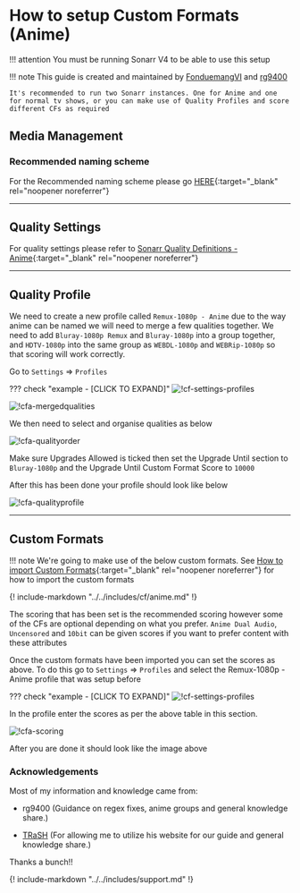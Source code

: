 # How to setup Custom Formats (Anime)

!!! attention
    You must be running Sonarr V4 to be able to use this setup

!!! note
    This guide is created and maintained by [FonduemangVI](https://github.com/FonduemangVI) and [rg9400](https://github.com/rg9400)

    It's recommended to run two Sonarr instances. One for Anime and one for normal tv shows, or you can make use of Quality Profiles and score different CFs as required

## Media Management

### Recommended naming scheme

For the Recommended naming scheme please go [HERE](/sonarr/sonarr-recommended-naming-scheme/#anime-episode-format){:target="_blank" rel="noopener noreferrer"}

---

## Quality Settings

For quality settings please refer to [Sonarr Quality Definitions - Anime](/sonarr/sonarr-quality-settings-file-size/#sonarr-quality-definitions-anime-work-in-progress){:target="_blank" rel="noopener noreferrer"}

---

## Quality Profile

We need to create a new profile called `Remux-1080p - Anime` due to the way anime can be named we will need to merge a few qualities together. We need to add `Bluray-1080p Remux` and `Bluray-1080p` into a group together, and `HDTV-1080p` into the same group as `WEBDL-1080p` and `WEBRip-1080p` so that scoring will work correctly.

Go to `Settings` => `Profiles`

??? check "example - [CLICK TO EXPAND]"
    ![!cf-settings-profiles](images/cf-settings-profiles.png)

![!cfa-mergedqualities](images/cfa-mergedqualities.png)

We then need to select and organise qualities as below

![!cfa-qualityorder](images/cfa-qualityorder.png)

Make sure Upgrades Allowed is ticked then set the Upgrade Until section to `Bluray-1080p` and the Upgrade Until Custom Format Score to `10000`

After this has been done your profile should look like below

![!cfa-qualityprofile](images/cfa-qualityprofile.png)

---

## Custom Formats

!!! note
    We're going to make use of the below custom formats. See [How to import Custom Formats](/Radarr/Radarr-import-custom-formats/){:target="_blank" rel="noopener noreferrer"} for how to import the custom formats

{! include-markdown "../../includes/cf/anime.md" !}
<!-- --8<-- "includes/cf/anime.md" -->

The scoring that has been set is the recommended scoring however some of the CFs are optional depending on what you prefer.
`Anime Dual Audio`, `Uncensored` and `10bit` can be given scores if you want to prefer content with these attributes

Once the custom formats have been imported you can set the scores as above. To do this go to `Settings` => `Profiles` and select the Remux-1080p - Anime profile that was setup before

??? check "example - [CLICK TO EXPAND]"
    ![!cf-settings-profiles](images/cf-settings-profiles.png)

In the profile enter the scores as per the above table in this section.

![!cfa-scoring](images/cfa-scoring.png)

After you are done it should look like the image above

### Acknowledgements

Most of my information and knowledge came from:

- rg9400 (Guidance on regex fixes, anime groups and general knowledge share.)

- [TRaSH](https://trash-guides.info/) (For allowing me to utilize his website for our guide and general knowledge share.)

Thanks a bunch!!

{! include-markdown "../../includes/support.md" !}
<!-- --8<-- "includes/support.md" -->
